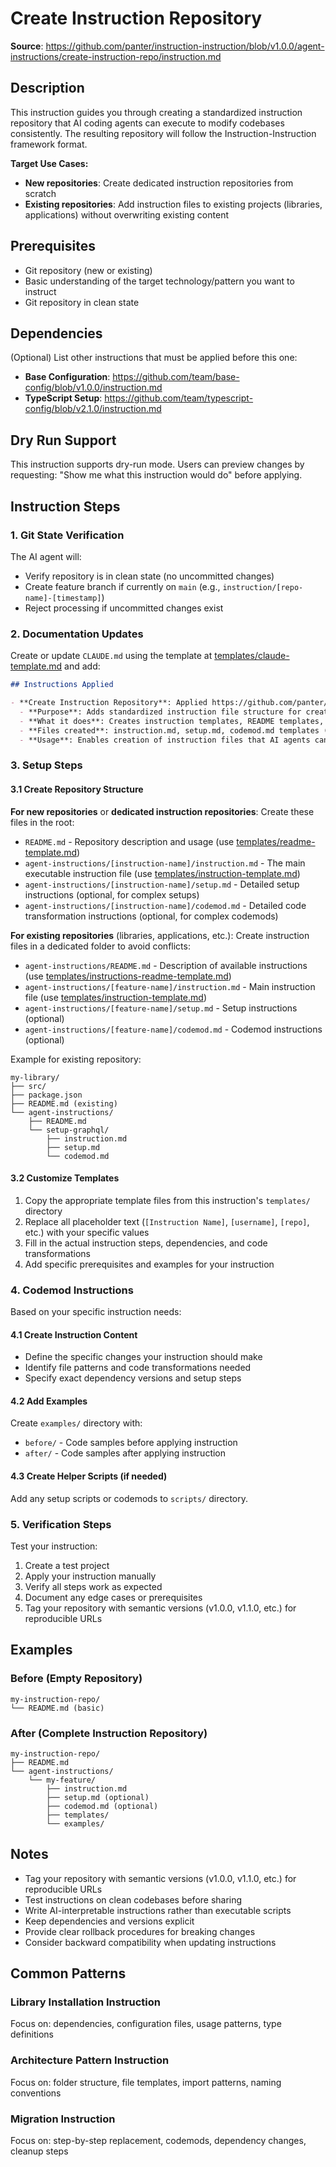 # Create Instruction Repository

**Source**: https://github.com/panter/instruction-instruction/blob/v1.0.0/agent-instructions/create-instruction-repo/instruction.md

## Description

This instruction guides you through creating a standardized instruction repository that AI coding agents can execute to modify codebases consistently. The resulting repository will follow the Instruction-Instruction framework format.

**Target Use Cases:**
- **New repositories**: Create dedicated instruction repositories from scratch
- **Existing repositories**: Add instruction files to existing projects (libraries, applications) without overwriting existing content

## Prerequisites

- Git repository (new or existing)
- Basic understanding of the target technology/pattern you want to instruct
- Git repository in clean state

## Dependencies

(Optional) List other instructions that must be applied before this one:

- **Base Configuration**: https://github.com/team/base-config/blob/v1.0.0/instruction.md
- **TypeScript Setup**: https://github.com/team/typescript-config/blob/v2.1.0/instruction.md

## Dry Run Support

This instruction supports dry-run mode. Users can preview changes by requesting: "Show me what this instruction would do" before applying.

## Instruction Steps

### 1. Git State Verification

The AI agent will:
- Verify repository is in clean state (no uncommitted changes)
- Create feature branch if currently on `main` (e.g., `instruction/[repo-name]-[timestamp]`)
- Reject processing if uncommitted changes exist

### 2. Documentation Updates

Create or update `CLAUDE.md` using the template at [templates/claude-template.md](./templates/claude-template.md) and add:

```markdown
## Instructions Applied

- **Create Instruction Repository**: Applied https://github.com/panter/instruction-instruction/blob/v1.0.0/agent-instructions/create-instruction-repo/instruction.md on [DATE]
  - **Purpose**: Adds standardized instruction file structure for creating reusable AI agent instructions
  - **What it does**: Creates instruction templates, README templates, and folder structure for instruction repositories
  - **Files created**: instruction.md, setup.md, codemod.md templates (or agent-instructions/ folder for existing repos)
  - **Usage**: Enables creation of instruction files that AI agents can execute to modify codebases consistently
```

### 3. Setup Steps

#### 3.1 Create Repository Structure

**For new repositories** or **dedicated instruction repositories**:
Create these files in the root:
- `README.md` - Repository description and usage (use [templates/readme-template.md](./templates/readme-template.md))
- `agent-instructions/[instruction-name]/instruction.md` - The main executable instruction file (use [templates/instruction-template.md](./templates/instruction-template.md))
- `agent-instructions/[instruction-name]/setup.md` - Detailed setup instructions (optional, for complex setups)
- `agent-instructions/[instruction-name]/codemod.md` - Detailed code transformation instructions (optional, for complex codemods)

**For existing repositories** (libraries, applications, etc.):
Create instruction files in a dedicated folder to avoid conflicts:
- `agent-instructions/README.md` - Description of available instructions (use [templates/instructions-readme-template.md](./templates/instructions-readme-template.md))
- `agent-instructions/[feature-name]/instruction.md` - Main instruction file (use [templates/instruction-template.md](./templates/instruction-template.md))
- `agent-instructions/[feature-name]/setup.md` - Setup instructions (optional)
- `agent-instructions/[feature-name]/codemod.md` - Codemod instructions (optional)

Example for existing repository:
```
my-library/
├── src/
├── package.json
├── README.md (existing)
└── agent-instructions/
    ├── README.md
    └── setup-graphql/
        ├── instruction.md
        ├── setup.md
        └── codemod.md
```

#### 3.2 Customize Templates

1. Copy the appropriate template files from this instruction's `templates/` directory
2. Replace all placeholder text (`[Instruction Name]`, `[username]`, `[repo]`, etc.) with your specific values
3. Fill in the actual instruction steps, dependencies, and code transformations
4. Add specific prerequisites and examples for your instruction

### 4. Codemod Instructions

Based on your specific instruction needs:

#### 4.1 Create Instruction Content
- Define the specific changes your instruction should make
- Identify file patterns and code transformations needed
- Specify exact dependency versions and setup steps

#### 4.2 Add Examples
Create `examples/` directory with:
- `before/` - Code samples before applying instruction
- `after/` - Code samples after applying instruction

#### 4.3 Create Helper Scripts (if needed)
Add any setup scripts or codemods to `scripts/` directory.

### 5. Verification Steps

Test your instruction:

1. Create a test project
2. Apply your instruction manually
3. Verify all steps work as expected
4. Document any edge cases or prerequisites
5. Tag your repository with semantic versions (v1.0.0, v1.1.0, etc.) for reproducible URLs

## Examples

### Before (Empty Repository)
```
my-instruction-repo/
└── README.md (basic)
```

### After (Complete Instruction Repository)
```
my-instruction-repo/
├── README.md
└── agent-instructions/
    └── my-feature/
        ├── instruction.md
        ├── setup.md (optional)
        ├── codemod.md (optional)
        ├── templates/
        └── examples/
```

## Notes

- Tag your repository with semantic versions (v1.0.0, v1.1.0, etc.) for reproducible URLs
- Test instructions on clean codebases before sharing  
- Write AI-interpretable instructions rather than executable scripts
- Keep dependencies and versions explicit
- Provide clear rollback procedures for breaking changes
- Consider backward compatibility when updating instructions

## Common Patterns

### Library Installation Instruction
Focus on: dependencies, configuration files, usage patterns, type definitions

### Architecture Pattern Instruction  
Focus on: folder structure, file templates, import patterns, naming conventions

### Migration Instruction
Focus on: step-by-step replacement, codemods, dependency changes, cleanup steps